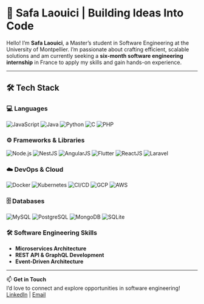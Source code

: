 # 🌟 Safa Laouici | Building Ideas Into Code

Hello! I’m **Safa Laouici**, a Master’s student in Software Engineering at the University of Montpellier. I’m passionate about crafting efficient, scalable solutions and am currently seeking a **six-month software engineering internship** in France to apply my skills and gain hands-on experience.

---

## 🛠️ Tech Stack

### 💻 Languages
![JavaScript](https://img.shields.io/badge/JavaScript-F7DF1E?style=flat&logo=javascript&logoColor=black)
![Java](https://img.shields.io/badge/Java-007396?style=flat&logo=java&logoColor=white)
![Python](https://img.shields.io/badge/Python-3776AB?style=flat&logo=python&logoColor=white)
![C](https://img.shields.io/badge/C-A8B9CC?style=flat&logo=c&logoColor=black)
![PHP](https://img.shields.io/badge/PHP-777BB4?style=flat&logo=php&logoColor=white)

### ⚙️ Frameworks & Libraries
![Node.js](https://img.shields.io/badge/Node.js-339933?style=flat&logo=nodedotjs&logoColor=white)
![NestJS](https://img.shields.io/badge/NestJS-E0234E?style=flat&logo=nestjs&logoColor=white)
![AngularJS](https://img.shields.io/badge/AngularJS-E23237?style=flat&logo=angularjs&logoColor=white)
![Flutter](https://img.shields.io/badge/Flutter-02569B?style=flat&logo=flutter&logoColor=white)
![ReactJS](https://img.shields.io/badge/React-61DAFB?style=flat&logo=react&logoColor=black)
![Laravel](https://img.shields.io/badge/Laravel-FF2D20?style=flat&logo=laravel&logoColor=white)

### ☁️ DevOps & Cloud
![Docker](https://img.shields.io/badge/Docker-2496ED?style=flat&logo=docker&logoColor=white)
![Kubernetes](https://img.shields.io/badge/Kubernetes-326CE5?style=flat&logo=kubernetes&logoColor=white)
![CI/CD](https://img.shields.io/badge/CI%2FCD-4285F4?style=flat&logo=googlecloud&logoColor=white)
![GCP](https://img.shields.io/badge/GCP-4285F4?style=flat&logo=googlecloud&logoColor=white)
![AWS](https://img.shields.io/badge/AWS-232F3E?style=flat&logo=amazonaws&logoColor=white)

### 🗄️ Databases
![MySQL](https://img.shields.io/badge/MySQL-4479A1?style=flat&logo=mysql&logoColor=white)
![PostgreSQL](https://img.shields.io/badge/PostgreSQL-4169E1?style=flat&logo=postgresql&logoColor=white)
![MongoDB](https://img.shields.io/badge/MongoDB-47A248?style=flat&logo=mongodb&logoColor=white)
![SQLite](https://img.shields.io/badge/SQLite-003B57?style=flat&logo=sqlite&logoColor=white)

### 🛠️ Software Engineering Skills
- **Microservices Architecture**
- **REST API & GraphQL Development**
- **Event-Driven Architecture**

---

📫 **Get in Touch**  
I’d love to connect and explore opportunities in software engineering!  
[LinkedIn](https://linkedin.com/in/safa-laouici) | [Email](mailto:safa.laouici@example.com)
